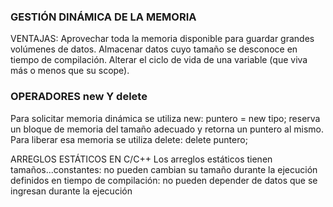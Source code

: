 ### GESTIÓN DINÁMICA DE LA MEMORIA
VENTAJAS:
Aprovechar toda la memoria disponible para guardar grandes volúmenes de datos.
Almacenar datos cuyo tamaño se desconoce en tiempo de compilación.
Alterar el ciclo de vida de una variable (que viva más o menos que su scope).

### OPERADORES new Y delete
Para solicitar memoria dinámica se utiliza new: puntero = new tipo;
reserva un bloque de memoria del tamaño adecuado y retorna un puntero al mismo.
Para liberar esa memoria se utiliza delete: delete puntero;

ARREGLOS ESTÁTICOS EN C/C++
Los arreglos estáticos tienen tamaños...constantes: no pueden cambian su tamaño durante la ejecución definidos en tiempo de compilación: no pueden depender de datos que se ingresan durante la ejecución